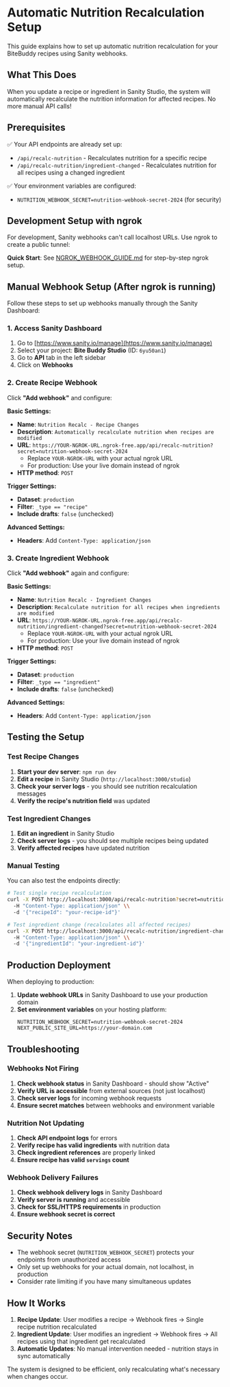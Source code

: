 # Automatic Nutrition Recalculation Setup

This guide explains how to set up automatic nutrition recalculation for your BiteBuddy recipes using Sanity webhooks.

## What This Does

When you update a recipe or ingredient in Sanity Studio, the system will automatically recalculate the nutrition information for affected recipes. No more manual API calls!

## Prerequisites

✅ Your API endpoints are already set up:
- `/api/recalc-nutrition` - Recalculates nutrition for a specific recipe
- `/api/recalc-nutrition/ingredient-changed` - Recalculates nutrition for all recipes using a changed ingredient

✅ Your environment variables are configured:
- `NUTRITION_WEBHOOK_SECRET=nutrition-webhook-secret-2024` (for security)

## Development Setup with ngrok

For development, Sanity webhooks can't call localhost URLs. Use ngrok to create a public tunnel:

**Quick Start**: See [NGROK_WEBHOOK_GUIDE.md](./NGROK_WEBHOOK_GUIDE.md) for step-by-step ngrok setup.

## Manual Webhook Setup (After ngrok is running)

Follow these steps to set up webhooks manually through the Sanity Dashboard:

### 1. Access Sanity Dashboard

1. Go to [https://www.sanity.io/manage](https://www.sanity.io/manage)
2. Select your project: **Bite Buddy Studio** (ID: `6yu50an1`)
3. Go to **API** tab in the left sidebar
4. Click on **Webhooks**

### 2. Create Recipe Webhook

Click **"Add webhook"** and configure:

**Basic Settings:**
- **Name**: `Nutrition Recalc - Recipe Changes`
- **Description**: `Automatically recalculate nutrition when recipes are modified`
- **URL**: `https://YOUR-NGROK-URL.ngrok-free.app/api/recalc-nutrition?secret=nutrition-webhook-secret-2024`
  - Replace `YOUR-NGROK-URL` with your actual ngrok URL
  - For production: Use your live domain instead of ngrok
- **HTTP method**: `POST`

**Trigger Settings:**
- **Dataset**: `production`
- **Filter**: `_type == "recipe"`
- **Include drafts**: `false` (unchecked)

**Advanced Settings:**
- **Headers**: Add `Content-Type: application/json`

### 3. Create Ingredient Webhook

Click **"Add webhook"** again and configure:

**Basic Settings:**
- **Name**: `Nutrition Recalc - Ingredient Changes`
- **Description**: `Recalculate nutrition for all recipes when ingredients are modified`
- **URL**: `https://YOUR-NGROK-URL.ngrok-free.app/api/recalc-nutrition/ingredient-changed?secret=nutrition-webhook-secret-2024`
  - Replace `YOUR-NGROK-URL` with your actual ngrok URL
  - For production: Use your live domain instead of ngrok
- **HTTP method**: `POST`

**Trigger Settings:**
- **Dataset**: `production`
- **Filter**: `_type == "ingredient"`
- **Include drafts**: `false` (unchecked)

**Advanced Settings:**
- **Headers**: Add `Content-Type: application/json`

## Testing the Setup

### Test Recipe Changes

1. **Start your dev server**: `npm run dev`
2. **Edit a recipe** in Sanity Studio (`http://localhost:3000/studio`)
3. **Check your server logs** - you should see nutrition recalculation messages
4. **Verify the recipe's nutrition field** was updated

### Test Ingredient Changes

1. **Edit an ingredient** in Sanity Studio
2. **Check server logs** - you should see multiple recipes being updated
3. **Verify affected recipes** have updated nutrition

### Manual Testing

You can also test the endpoints directly:

```bash
# Test single recipe recalculation
curl -X POST http://localhost:3000/api/recalc-nutrition?secret=nutrition-webhook-secret-2024 \\
  -H "Content-Type: application/json" \\
  -d '{"recipeId": "your-recipe-id"}'

# Test ingredient change (recalculates all affected recipes)
curl -X POST http://localhost:3000/api/recalc-nutrition/ingredient-changed?secret=nutrition-webhook-secret-2024 \\
  -H "Content-Type: application/json" \\
  -d '{"ingredientId": "your-ingredient-id"}'
```

## Production Deployment

When deploying to production:

1. **Update webhook URLs** in Sanity Dashboard to use your production domain
2. **Set environment variables** on your hosting platform:
   ```
   NUTRITION_WEBHOOK_SECRET=nutrition-webhook-secret-2024
   NEXT_PUBLIC_SITE_URL=https://your-domain.com
   ```

## Troubleshooting

### Webhooks Not Firing

1. **Check webhook status** in Sanity Dashboard - should show "Active"
2. **Verify URL is accessible** from external sources (not just localhost)
3. **Check server logs** for incoming webhook requests
4. **Ensure secret matches** between webhooks and environment variable

### Nutrition Not Updating

1. **Check API endpoint logs** for errors
2. **Verify recipe has valid ingredients** with nutrition data
3. **Check ingredient references** are properly linked
4. **Ensure recipe has valid `servings` count**

### Webhook Delivery Failures

1. **Check webhook delivery logs** in Sanity Dashboard
2. **Verify server is running** and accessible
3. **Check for SSL/HTTPS requirements** in production
4. **Ensure webhook secret is correct**

## Security Notes

- The webhook secret (`NUTRITION_WEBHOOK_SECRET`) protects your endpoints from unauthorized access
- Only set up webhooks for your actual domain, not localhost, in production
- Consider rate limiting if you have many simultaneous updates

## How It Works

1. **Recipe Update**: User modifies a recipe → Webhook fires → Single recipe nutrition recalculated
2. **Ingredient Update**: User modifies an ingredient → Webhook fires → All recipes using that ingredient get recalculated
3. **Automatic Updates**: No manual intervention needed - nutrition stays in sync automatically

The system is designed to be efficient, only recalculating what's necessary when changes occur.